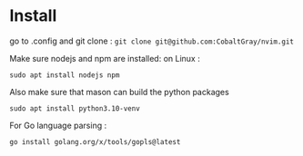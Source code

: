 # Install
go to .config and git clone :
`git clone git@github.com:CobaltGray/nvim.git`

Make sure nodejs and npm are installed:
on Linux :

`sudo apt install nodejs npm`

Also make sure that mason can build the python packages

`sudo apt install python3.10-venv`

For Go language parsing :

`go install golang.org/x/tools/gopls@latest`
